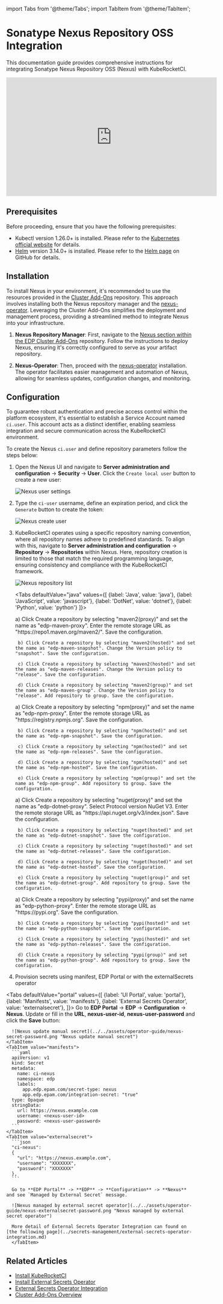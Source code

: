 import Tabs from '@theme/Tabs';
import TabItem from '@theme/TabItem';

# Sonatype Nexus Repository OSS Integration

This documentation guide provides comprehensive instructions for integrating Sonatype Nexus Repository OSS (Nexus) with KubeRocketCI.

<div style={{ display: 'flex', justifyContent: 'center' }}>
<iframe width="560" height="315" src="https://www.youtube.com/embed/ger8yoXB24U" title="Integrate KubeRocketCI with Nexus" frameborder="0" allow="accelerometer; autoplay; clipboard-write; encrypted-media; gyroscope; picture-in-picture" allowfullscreen="allowfullscreen"></iframe>
</div>

## Prerequisites

Before proceeding, ensure that you have the following prerequisites:

* Kubectl version 1.26.0+ is installed. Please refer to the [Kubernetes official website](https://kubernetes.io/releases/download/) for details.
* [Helm](https://helm.sh) version 3.14.0+ is installed. Please refer to the [Helm page](https://github.com/helm/helm/releases) on GitHub for details.

## Installation

To install Nexus in your environment, it's recommended to use the resources provided in the [Cluster Add-Ons](https://github.com/epam/edp-cluster-add-ons) repository. This approach involves installing both the Nexus repository manager and the [nexus-operator](https://github.com/epam/edp-nexus-operator). Leveraging the Cluster Add-Ons simplifies the deployment and management process, providing a streamlined method to integrate Nexus into your infrastructure.

1. **Nexus Repository Manager**: First, navigate to the [Nexus section within the EDP Cluster Add-Ons](https://github.com/epam/edp-cluster-add-ons/tree/main/add-ons/nexus) repository. Follow the instructions to deploy Nexus, ensuring it's correctly configured to serve as your artifact repository.

2. **Nexus-Operator**: Then, proceed with the [nexus-operator](https://github.com/epam/edp-nexus-operator) installation. The operator facilitates easier management and automation of Nexus, allowing for seamless updates, configuration changes, and monitoring.

## Configuration

To guarantee robust authentication and precise access control within the platform ecosystem, it's essential to establish a Service Account named `ci.user`. This account acts as a distinct identifier, enabling seamless integration and secure communication across the KubeRocketCI environment.

To create the Nexus `ci.user` and define repository parameters follow the steps below:

1. Open the Nexus UI and navigate to **Server administration and configuration** -> **Security** -> **User**. Click the `Create local user` button to create a new user:

    ![Nexus user settings](../../assets/operator-guide/nexus-settings-user.png "Nexus user settings")

2. Type the `ci-user` username, define an expiration period, and click the `Generate` button to create the token:

    ![Nexus create user](../../assets/operator-guide/nexus-create-user.png "Nexus create user")

3. KubeRocketCI operates using a specific repository naming convention, where all repository names adhere to predefined standards. To align with this, navigate to **Server administration and configuration** -> **Repository** -> **Repositories** within Nexus. Here, repository creation is limited to those that match the required programming language, ensuring consistency and compliance with the KubeRocketCI framework.

    ![Nexus repository list](../../assets/operator-guide/nexus-repository.png "Nexus repository list")

    <Tabs
      defaultValue="java"
      values={[
        {label: 'Java', value: 'java'},
        {label: 'JavaScript', value: 'javascript'},
        {label: 'DotNet', value: 'dotnet'},
        {label: 'Python', value: 'python'}
      ]}>

      <TabItem value="java">
        a) Click Create a repository by selecting "maven2(proxy)" and set the name as "edp-maven-proxy". Enter the remote storage URL as "https://repo1.maven.org/maven2/". Save the configuration.

        b) Click Create a repository by selecting "maven2(hosted)" and set the name as "edp-maven-snapshot". Change the Version policy to "snapshot". Save the configuration.

        c) Click Create a repository by selecting "maven2(hosted)" and set the name as "edp-maven-releases". Change the Version policy to "release". Save the configuration.

        d) Click Create a repository by selecting "maven2(group)" and set the name as "edp-maven-group". Change the Version policy to "release". Add repository to group. Save the configuration.
      </TabItem>
      <TabItem value="javascript">
        a) Click Create a repository by selecting "npm(proxy)" and set the name as "edp-npm-proxy". Enter the remote storage URL as "https://registry.npmjs.org". Save the configuration.

        b) Click Create a repository by selecting "npm(hosted)" and set the name as "edp-npm-snapshot". Save the configuration.

        c) Click Create a repository by selecting "npm(hosted)" and set the name as "edp-npm-releases". Save the configuration.

        d) Click Create a repository by selecting "npm(hosted)" and set the name as "edp-npm-hosted". Save the configuration.

        e) Click Create a repository by selecting "npm(group)" and set the name as "edp-npm-group". Add repository to group. Save the configuration.
      </TabItem>

      <TabItem value="dotnet">
        a) Click Create a repository by selecting "nuget(proxy)" and set the name as "edp-dotnet-proxy". Select Protocol version NuGet V3. Enter the remote storage URL as "https://api.nuget.org/v3/index.json". Save the configuration.

        b) Click Create a repository by selecting "nuget(hosted)" and set the name as "edp-dotnet-snapshot". Save the configuration.

        c) Click Create a repository by selecting "nuget(hosted)" and set the name as "edp-dotnet-releases". Save the configuration.

        d) Click Create a repository by selecting "nuget(hosted)" and set the name as "edp-dotnet-hosted". Save the configuration.

        e) Click Create a repository by selecting "nuget(group)" and set the name as "edp-dotnet-group". Add repository to group. Save the configuration.
      </TabItem>

      <TabItem value="python">
        a) Click Create a repository by selecting "pypi(proxy)" and set the name as "edp-python-proxy". Enter the remote storage URL as "https://pypi.org". Save the configuration.

        b) Click Create a repository by selecting "pypi(hosted)" and set the name as "edp-python-snapshot". Save the configuration.

        c) Click Create a repository by selecting "pypi(hosted)" and set the name as "edp-python-releases". Save the configuration.

        d) Click Create a repository by selecting "pypi(group)" and set the name as "edp-python-group". Add repository to group. Save the configuration.
      </TabItem>

    </Tabs>

4. Provision secrets using manifest, EDP Portal or with the externalSecrets operator

  <Tabs
    defaultValue="portal"
    values={[
      {label: 'UI Portal', value: 'portal'},
      {label: 'Manifests', value: 'manifests'},
      {label: 'External Secrets Operator', value: 'externalsecret'},
    ]}>
    <TabItem value="portal">
      Go to **EDP Portal** -> **EDP** -> **Configuration** -> **Nexus**. Update or fill in the **URL**, **nexus-user-id**, **nexus-user-password** and click the **Save** button:

      ![Nexus update manual secret](../../assets/operator-guide/nexus-secret-password.png "Nexus update manual secret")
    </TabItem>
    <TabItem value="manifests">
      ```yaml
      apiVersion: v1
      kind: Secret
      metadata:
        name: ci-nexus
        namespace: edp
        labels:
          app.edp.epam.com/secret-type: nexus
          app.edp.epam.com/integration-secret: "true"
      type: Opaque
      stringData:
        url: https://nexus.example.com
        username: <nexus-user-id>
        password: <nexus-user-password>
      ```
    </TabItem>
    <TabItem value="externalsecret">
      ```json
      "ci-nexus":
      {
        "url": "https://nexus.example.com",
        "username": "XXXXXXX",
        "password": "XXXXXXX"
      },
      ```

      Go to **EDP Portal** -> **EDP** -> **Configuration** -> **Nexus** and see `Managed by External Secret` message.

      ![Nexus managed by external secret operator](../../assets/operator-guide/nexus-externalsecret-password.png "Nexus managed by external secret operator")

      More detail of External Secrets Operator Integration can found on [the following page](../secrets-management/external-secrets-operator-integration.md)
      </TabItem>
  </Tabs>

## Related Articles

* [Install KubeRocketCI](../install-kuberocketci.mdx)
* [Install External Secrets Operator](../secrets-management/install-external-secrets-operator.md)
* [External Secrets Operator Integration](../secrets-management/external-secrets-operator-integration.md)
* [Cluster Add-Ons Overview](../add-ons-overview.md)
